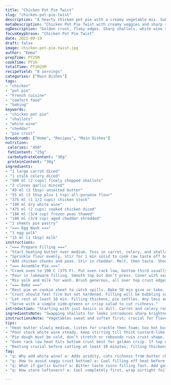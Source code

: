```yaml
---
title: "Chicken Pot Pie Twist"
slug: "chicken-pot-pie-twist"
description: "A hearty chicken pot pie with a creamy vegetable mix. Subtle tweaks in veggies and timing create a luscious filling. Flour slightly reduced to keep it lighter. Leeks replaced by shallots for a sharper bite. Classic double pie crust, brushed with egg wash for golden finish. Cook until bubbling through the vent—crust flaky, filling thick and savory. Ideal for those craving comfort with a hint of sharpness from fresh shallots and a splash of white wine for depth."
metaDescription: "Chicken Pot Pie Twist with creamy veggies and sharp shallots. Golden crust, bubbling filling thickened with white wine splash. French-inspired comfort fare."
ogDescription: "Golden crust, flaky edges. Sharp shallots, white wine splash. Chicken chunks, melted cheddar pockets. Rustic French-inspired pot pie with zing and texture."
focusKeyphrase: "Chicken Pot Pie Twist"
date: 2025-09-19
draft: false
image: chicken-pot-pie-twist.jpg
author: "Emma"
prepTime: PT25M
cookTime: PT1H
totalTime: PT1H25M
recipeYield: "8 servings"
categories: ["Main Dishes"]
tags:
- "chicken"
- "pot pie"
- "French cuisine"
- "comfort food"
- "baking"
keywords:
- "chicken pot pie"
- "shallots"
- "white wine"
- "cheddar"
- "pie crust"
breadcrumb: ["Home", "Recipes", "Main Dishes"]
nutrition: 
 calories: "450"
 fatContent: "25g"
 carbohydrateContent: "30g"
 proteinContent: "30g"
ingredients:
- "1 large carrot diced"
- "1 stalk celery diced"
- "500 ml (2 cups) finely chopped shallots"
- "2 cloves garlic minced"
- "45 ml (3 tbsp) unsalted butter"
- "55 ml (3 tbsp plus 1 tsp) all-purpose flour"
- "375 ml (1 1/2 cups) chicken stock"
- "100 ml dry white wine"
- "475 ml (2 cups) cooked chicken diced"
- "180 ml (3/4 cup) frozen peas thawed"
- "180 ml (3/4 cup) aged cheddar shredded"
- "2 sheets pie pastry"
- "=== Egg Wash ==="
- "1 egg yolk"
- "15 ml (1 tbsp) milk"
instructions:
- "=== Prepare Filling ==="
- "Start heating butter over medium. Toss in carrot, celery, and shallots. No leeks here, more bite. Let sweat till veggies soften, around 6 minutes, stirring often. Garlic goes in last minute—don’t let it burn or bitterness ruins the mix."
- "Sprinkle flour evenly, stir for 1 min solid to cook raw taste off but no browning. Pour in stock and white wine, stir constantly until mixture thickens. Watch closely—like custard. Once thick and bubbly, cut heat and lower to a simmer."
- "Add chicken chunks and peas. Stir in cheddar. Melt, then taste. Shouldn’t be bland. Add salt, pepper. More cheese if you want richer punch. Let cool off heat but not cold. Filling thickens as it rests. Right consistency is key; too watery and crust soggy, too dry and it’s crumbly."
- "=== Assemble Pie ==="
- "Crank oven to 190 C (375 F). Put oven rack low, bottom third usually best for golden bottoms. Line 23 cm (9-inch) pie dish with one pastry sheet—press gently but no stretching or rebound. Crimp because you want good seal."
- "Pour in lukewarm filling. Smooth top but don’t press. Cover with second pastry. Vent with 2–3 deliberate cuts. Seal edges by pressing with fork tines—you want a good grip so no escape of steam, no collapsing pie top."
- "Mix yolk and milk for wash. Brush generous, all over top crust edges to get that blazing-gold finish. No shiny spots means dull pie; don’t skimp here. Too much wash can drip and burn, keep on edges mostly."
- "=== Bake ==="
- "Rest pie on cookie sheet to catch spills. Bake 50 min give or take. Look for bubbling steam vent and crust turning full golden brown—edges flaky and top shiny. If top browns too quick first 20 min, loosely tent foil to prevent burning."
- "Crust should feel firm but not hardened. Filling will be bubbling so handle with care once out. Loosen edges if necessary before cutting so crust doesn’t crumble."
- "Let rest at least 10 min. Filling thickens, pie settles. Any less and risky filling runs out on first slice—you want structured slices, not soup."
- "Serve with a simple side—greens or crisp salad to cut richness."
introduction: "Starting with just basics is dull. Carrot and celery rough chopped, shallots sliced fine. Garlic minced so tiny it melts. Butter cracks and foams as it hits warm pan. That smell, soft sweet onion twisting with garlic, fills kitchen. Dust flour, whisk, wait till bubbling liquid thickens—silky sauce rhythm echoes patience. Chicken chunks bob like islands, peas pop green color. Cheese melts in pockets, little gold treasures waiting. Pie crust laid carefully; edges pinched tight by fingers, no mess. Egg wash brushes on shiny gold promises. Oven hums, waiting. The crackle as pie bakes, edges crisp, steam whispers out vent slits. Resting makes cut cleaner; slices hold, savory steam lifts. Comfort food? No. An ode to intuition and simple shifts that work."
ingredientsNote: "Swapping shallots for leeks introduces sharp brightness rather than mild sweetness, which cuts richness better. Flour slightly dialed down, less heaviness in roux, ensures not pasty but silky sauce. White wine splash adds acidity, balances butter and cheese. Butter—real, unsalted for control on salt. Frozen peas, thawed; fresh peas ideal if you got them, but frozen’s convenience beats. Two pie sheets from store fine—remember don’t stretch, cold work best. Egg wash made with yolk only creates shiny golden top; whole egg duller. Milk adds smoothness to wash. Those little details, they change crust all day. No nuts; this is pure comfort, no distractions. Fresh cracked pepper always over pre-ground for vibrant punch in filling."
instructionsNote: "Vegetables sweat and soften first; crucial for flavor release—raw veggies flatten mix. Garlic added late, prevents bitterness. Flour cooks briefly, ensuring no raw taste while stirring; skip this and grit ruins texture. Adding stock and wine creates classic velouté base; keep stirring or it clumps. Simmer barely 5 minutes to thicken; too long breaks sauce down. Cooling filling just right helps prevent soggy bottom; hot filling on dough makes pastry swampy. Vent cuts manage steam escape; crucial if you crave open top crust, no soggy top layer. Egg wash goes edge-heavy for crispness, thin layer key. 190 C steady heat develops crust without overcooking filling. Tent foil if top scorches early; watching is more art than science. Rest post-bake—slice with sharp serrated knife, edges firm not crumbly. Tips? Keep work surfaces cool while handling dough or it tears. Storing leftovers? Cool fully, wrap well; rewarm gently in oven to keep crust crisp."
tips:
- "Heat butter slowly medium, listen for crackle then foam; too hot burns garlic fast. Toss carrot celery shallots early so they sweat out sugar, soft pockets form. Garlic last minute; burns turn bitter. Flour added once veggies softened; stir constantly no browning or grit. Timing here sets sauce base texture, no lumps."
- "Pour stock white wine steady, keep stirring till thick custard-like. Watch edges bubbling; don’t walk away. Thickening signals roux done. Lower heat fast after to simmer or sauce breaks down. Adding chunks should happen once sauce stable else texture ruined. Peas last freeze thaw for color, keep pop."
- "Pie dough must be cold, don’t stretch or rebounds ruin crust shape. Press gently, crimp edges for tight seal. Vent cuts essential no soggy crust; don’t slash messy. Egg wash yolk only plus milk on edges to avoid drips burning, helps golden shine. Brush in thin layer, thicker burns fast."
- "Oven rack low heat hits bottom crust best for golden crisp. If top darkens first 20 min—tent foil loosely; avoids burning but lets steam escape. Cookie sheet catches spill prevents mess. Baking time approx 50 minutes; bubbles steam vent signal filling done. Use touch test; crust firm but not hard."
- "Resting crucial before cutting at least 10 minutes; filling thickens, slices hold shape better. Cutting before rest means runny sloppy slices. Fork loosen edges if crust sticks, use serrated knife for clean cuts. Store leftovers cool fully, wrap tight; reheat gently oven thaw crisp."
faq:
- "q: Why add white wine? a: Adds acidity, cuts richness from butter cheese. Not boozy after simmer; subtle layer flavor. Can swap with dry vermouth or apple cider vinegar splash for different punch."
- "q: How to avoid soggy crust bottom? a: Cool filling off heat before pouring; hot makes dough swampy. Vent cuts critical steam escape. Low oven rack for stronger bottom heat. Dough cold, no stretching keeps texture tight."
- "q: What if garlic burns? a: Bitter taste ruins filling fast. Add garlic last minute on gentle heat. If burnt, start over or mix fresh batch for balance. Can replace garlic amount with garlic powder if rushed."
- "q: How store leftovers? a: Cool completely first, wrap airtight foil or container. Refrigerate 2-3 days max. Reheat oven 180 C till warm for crisp crust. Avoid microwave or crust soggy."

---
```

